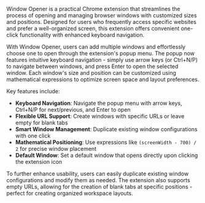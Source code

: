 Window Opener is a practical Chrome extension that streamlines the process of opening and managing browser windows with customized sizes and positions. Designed for users who frequently access specific websites and prefer a well-organized screen, this extension offers convenient one-click functionality with enhanced keyboard navigation.

With Window Opener, users can add multiple windows and effortlessly choose one to open through the extension's popup menu. The popup now features intuitive keyboard navigation - simply use arrow keys (or Ctrl+N/P) to navigate between windows, and press Enter to open the selected window. Each window's size and position can be customized using mathematical expressions to optimize screen space and layout preferences.

Key features include:
- **Keyboard Navigation**: Navigate the popup menu with arrow keys, Ctrl+N/P for next/previous, and Enter to open
- **Flexible URL Support**: Create windows with specific URLs or leave empty for blank tabs
- **Smart Window Management**: Duplicate existing window configurations with one click
- **Mathematical Positioning**: Use expressions like `(screenWidth - 700) / 2` for precise window placement
- **Default Window**: Set a default window that opens directly upon clicking the extension icon

To further enhance usability, users can easily duplicate existing window configurations and modify them as needed. The extension also supports empty URLs, allowing for the creation of blank tabs at specific positions - perfect for creating organized workspace layouts.
